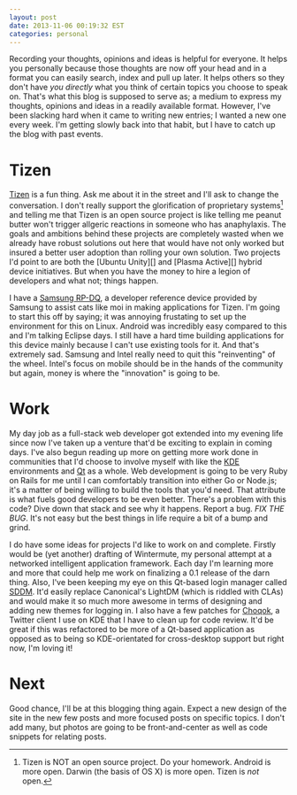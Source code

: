 ```yaml
---
layout: post
date: 2013-11-06 00:19:32 EST
categories: personal
---
```


Recording your thoughts, opinions and ideas is helpful for everyone. It helps
you personally because those thoughts are now off your head and in a format
you can easily search, index and pull up later. It helps others so they don't
have *you directly* what you think of certain topics you choose to speak on.
That's what this blog is supposed to serve as; a medium to express my
thoughts, opinions and ideas in a readily available format. However, I've been
slacking hard when it came to writing new entries; I wanted a new one every
week. I'm getting slowly back into that habit, but I have to catch up the blog
with past events.

# Tizen

[Tizen][] is a fun thing. Ask me about it in the street and I'll ask to change
the conversation. I don't really support the glorification of proprietary
systems[^1] and telling me that Tizen is an open source project is like
telling me peanut butter won't trigger allgeric reactions in someone who has
anaphylaxis. The goals and ambitions behind these projects are completely
wasted when we already have robust solutions out here that would have not only
worked but insured a better user adoption than rolling your own solution. Two
projects I'd point to are both the [Ubuntu Unity][] and [Plasma Active][]
hybrid device initiatives. But when you have the money to hire a legion of
developers and what not; things happen.

I have a [Samsung RP-DQ][rpdq], a developer reference device provided by
Samsung to assist cats like moi in making applications for Tizen. I'm going to
start this off by saying; it was annoying frustating to set up the environment
for this on Linux. Android was incredibly easy compared to this and I'm
talking Eclipse days. I still have a hard time building applications for this
device mainly because I can't use existing tools for it. And that's extremely
sad. Samsung and Intel really need to quit this "reinventing" of the wheel.
Intel's focus on mobile should be in the hands of the community but again,
money is where the "innovation" is going to be.

# Work

My day job as a full-stack web developer got extended into my evening life
since now I've taken up a venture that'd be exciting to explain in coming
days. I've also begun reading up more on getting more work done in communities
that I'd choose to involve myself with like the [KDE][] environments and
[Qt][] as a whole. Web development is going to be very Ruby on Rails for me
until I can comfortably transition into either Go or Node.js; it's a matter of
being willing to build the tools that you'd need. That attribute is what fuels
good developers to be even better. There's a problem with this code? Dive down
that stack and see why it happens. Report a bug. *FIX THE BUG*. It's not easy
but the best things in life require a bit of a bump and grind.

I do have some ideas for projects I'd like to work on and complete. Firstly
would be (yet another) drafting of Wintermute, my personal attempt at a
networked intelligent application framework. Each day I'm learning more and
more that could help me work on finalizing a 0.1 release of the darn thing.
Also, I've been keeping my eye on this Qt-based login manager called [SDDM][].
It'd easily replace Canonical's LightDM (which is riddled with CLAs) and would
make it so much more awesome in terms of designing and adding new themes for
logging in. I also have a few patches for [Choqok][], a Twitter client I use
on KDE that I have to clean up for code review. It'd be great if this was
refactored to be more of a Qt-based application as opposed as to being so
KDE-orientated for cross-desktop support but right now, I'm loving it!

# Next

Good chance, I'll be at this blogging thing again. Expect a new design of the
site in the new few posts and more focused posts on specific topics. I don't
add many, but photos are going to be front-and-center as well as code snippets
for relating posts.

[Tizen]: https://en.wikipedia.org/wiki/Tizen
[Choqok]: http://choqok.gnufolks.org/
[SDDM]: https://github.com/sddm/sddm
[KDE]: http://kde.org
[Qt]: http://qt-project.org
[ubuntu_unity]: http://unity.ubuntu.com
[plasma_active]: http://plasma-active.org
[rpdq]: https://wiki.tizen.org/wiki/Reference_Device-PQ
[^1]: Tizen is NOT an open source project. Do your homework. Android is more
open. Darwin (the basis of OS X) is more open. Tizen is *not* open.
